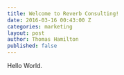 ```yaml
---
title: Welcome to Reverb Consulting!
date: 2016-03-16 00:43:00 Z
categories: marketing
layout: post
author: Thomas Hamilton
published: false
---
```


Hello World.
